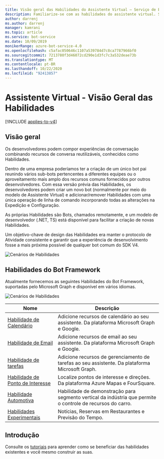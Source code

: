 ```yaml
---
title: Visão geral das Habilidades do Assistente Virtual – Serviço de Bot
description: Familiarize-se com as habilidades do assistente virtual. Saiba mais sobre as habilidades do bot Framework que estão disponíveis para uso em bots, como o calendário e as habilidades de email.
author: darrenj
ms.author: darrenj
manager: kamrani
ms.topic: article
ms.service: bot-service
ms.date: 10/09/2019
monikerRange: azure-bot-service-4.0
ms.openlocfilehash: c5afac050646c1107a539784d7c8ca7787966bf0
ms.sourcegitcommit: 7213780f3d46072cd290e1d3fc7c3a532deae73b
ms.translationtype: MT
ms.contentlocale: pt-BR
ms.lasthandoff: 10/22/2020
ms.locfileid: "92413857"
---
```

# <a name="virtual-assistant---skills-overview"></a>Assistente Virtual - Visão Geral das Habilidades

[!INCLUDE [applies-to-v4](../includes/applies-to-v4-current.md)]

## <a name="overview"></a>Visão geral

Os desenvolvedores podem compor experiências de conversação combinando recursos de conversa reutilizáveis, conhecidos como Habilidades.

Dentro de uma empresa poderíamos ter a criação de um único bot pai reunindo vários sub-bots pertencentes a diferentes equipes ou o aproveitamento mais amplo dos recursos comuns fornecidos por outros desenvolvedores. Com essa versão prévia das Habilidades, os desenvolvedores podem criar um novo bot (normalmente por meio do modelo de Assistente Virtual) e adicionar/remover Habilidades com uma única operação de linha de comando incorporando todas as alterações na Expedição e Configuração.

As próprias Habilidades são Bots, chamados remotamente, e um modelo de desenvolvedor (.NET, TS) está disponível para facilitar a criação de novas Habilidades.

Um objetivo-chave de design das Habilidades era manter o protocolo de Atividade consistente e garantir que a experiência de desenvolvimento fosse a mais próxima possível de qualquer bot comum do SDK V4. 

![Cenários de Habilidades](./media/enterprise-template/skills-scenarios.png)

## <a name="bot-framework-skills"></a>Habilidades do Bot Framework

Atualmente fornecemos as seguintes Habilidades do Bot Framework, suportadas pelo Microsoft Graph e disponível em vários idiomas.

![Cenários de Habilidades](./media/enterprise-template/skills-at-build.png)

| Nome | Descrição |
| ---- | ----------- |
|[Habilidade de Calendário](https://aka.ms/bf-calendar-skill)|Adicione recursos de calendário ao seu assistente. Da plataforma Microsoft Graph e Google.|
|[Habilidade de Email](https://aka.ms/bf-email-skill)|Adicione recursos de email ao seu assistente. Da plataforma Microsoft Graph e Google.|
|[Habilidade de tarefas](https://aka.ms/bf-todo-skill)|Adicione recursos de gerenciamento de tarefas ao seu assistente. Da plataforma Microsoft Graph.|
|[Habilidade de Ponto de Interesse](https://aka.ms/bf-poi-skill)|Localize pontos de interesse e direções. Da plataforma Azure Mapas e FourSquare.|
|[Habilidade Automotiva](https://aka.ms/bf-auto-skill)|Habilidade de demonstração para segmento vertical da indústria que permite o controle de recursos do carro.|
|[Habilidades Experimentais](https://aka.ms/bf-experimental-skills)|Notícias, Reservas em Restaurantes e Previsão do Tempo.|

## <a name="getting-started"></a>Introdução

Consulte os [tutoriais](https://aka.ms/bfs-tutorials) para aprender como se beneficiar das habilidades existentes e você mesmo construir as suas.
